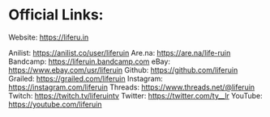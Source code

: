# Official Links:

Website: https://liferu.in

Anilist: https://anilist.co/user/liferuin
Are.na: https://are.na/life-ruin
Bandcamp: https://liferuin.bandcamp.com
eBay: https://www.ebay.com/usr/liferuin
Github: https://github.com/liferuin
Grailed: https://grailed.com/liferuin
Instagram: https://instagram.com/liferuin
Threads: https://www.threads.net/@liferuin
Twitch: https://twitch.tv/liferuintv
Twitter: https://twitter.com/ty__lr
YouTube: https://youtube.com/liferuin
